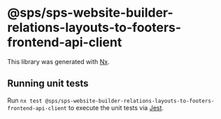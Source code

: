 # @sps/sps-website-builder-relations-layouts-to-footers-frontend-api-client

This library was generated with [Nx](https://nx.dev).

## Running unit tests

Run `nx test @sps/sps-website-builder-relations-layouts-to-footers-frontend-api-client` to execute the unit tests via [Jest](https://jestjs.io).
